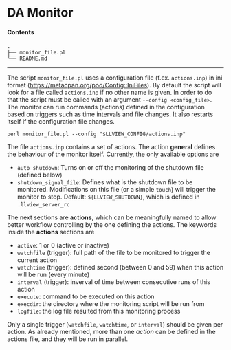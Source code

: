# DA Monitor

#### Contents

```
.
├── monitor_file.pl
└── README.md
```

---

The script `monitor_file.pl` uses a configuration file (f.ex. `actions.inp`) in ini format (https://metacpan.org/pod/Config::IniFiles).
By default the script will look for a file called `actions.inp` if no other name is given. In order to do that the script must be called with an argument `--config <config_file>`.
The monitor can run commands (actions) defined in the configuration based on triggers such as time intervals and file changes.
It also restarts itself if the configuration file changes.

```
perl monitor_file.pl --config "$LLVIEW_CONFIG/actions.inp"
```

The file `actions.inp` contains a set of actions. The action **general** defines the
behaviour of the monitor itself. Currently, the only available options are

* `auto_shutdown`: Turns on or off the monitoring of the shutdown file (defined below)
* `shutdown_signal_file`: Defines what is the shutdown file to be monitored. Modifications on this file (or a simple `touch`) will trigger the monitor to stop. Default: `${LLVIEW_SHUTDOWN}`, which is defined in `.llview_server_rc`

The next sections are **actions**, which can be meaningfully named to
allow better workflow controlling by the one defining the actions.
The keywords inside the **actions** sections are

* `active`: 1 or 0 (active or inactive)
* `watchfile` (trigger): full path of the file to be monitored to trigger the current action
* `watchtime` (trigger): defined second (between 0 and 59) when this action will be run (every minute)
* `interval` (trigger): inverval of time between consecutive runs of this action
* `execute`: command to be executed on this action
* `execdir`: the directory where the monitoring script will be run from
* `logfile`: the log file resulted from this monitoring process

Only a single trigger (`watchfile`, `watchtime`, or `interval`) should be given per action.
As already mentioned, more than one *action* can be defined in the actions file, and they
will be run in parallel.

